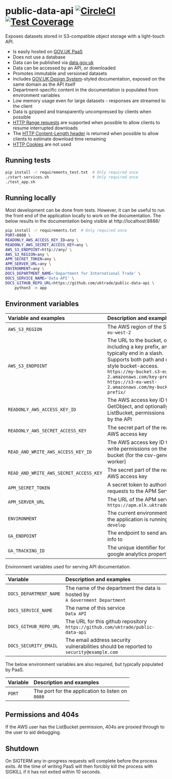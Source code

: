 # public-data-api [![CircleCI](https://circleci.com/gh/uktrade/public-data-api.svg?style=shield)](https://circleci.com/gh/uktrade/public-data-api) [![Test Coverage](https://api.codeclimate.com/v1/badges/68ec48283132a5273abc/test_coverage)](https://codeclimate.com/github/uktrade/public-data-api/test_coverage)

Exposes datasets stored in S3-compatible object storage with a light-touch API.

- Is easily hosted on [GOV.UK PaaS](https://www.cloud.service.gov.uk/)
- Does not use a database
- Data can be published via [data.gov.uk](https://data.gov.uk/)
- Data can be accessed by an API, or downloaded
- Promotes immutable and versioned datasets
- Includes [GOV.UK Design System](https://design-system.service.gov.uk/)-styled documentation, exposed on the same domain as the API itself
- Department-specific content in the documentation is populated from environment variables
- Low memory usage even for large datasets - responses are streamed to the client
- Data is gzipped and transparently uncompressed by clients when possible
- [HTTP Range requests](https://developer.mozilla.org/en-US/docs/Web/HTTP/Range_requests) are supported when possible to allow clients to resume interrupted downloads
- The [HTTP Content-Length header](https://developer.mozilla.org/en-US/docs/Web/HTTP/Headers/Content-Length) is returned when possible to allow clients to estimate download time remaining
- [HTTP Cookies](https://developer.mozilla.org/en-US/docs/Web/HTTP/Cookies) are not used


## Running tests

```bash
pip install -r requirements_test.txt  # Only required once
./start-services.sh                   # Only required once
./test_app.sh
```


## Running locally

Most development can be done from tests. However, it can be useful to run the front end of the application locally to work on the documentation. The below results in the documentation being visible at http://localhost:8888/

```bash
pip install -r requirements.txt  # Only required once
PORT=8888 \
READONLY_AWS_ACCESS_KEY_ID=any \
READONLY_AWS_SECRET_ACCESS_KEY=any \
AWS_S3_ENDPOINT=http://any/ \
AWS_S3_REGION=any \
APM_SECRET_TOKEN=any \
APM_SERVER_URL=any \
ENVIRONMENT=any \
DOCS_DEPARTMENT_NAME='Department for International Trade' \
DOCS_SERVICE_NAME='Data API' \
DOCS_GITHUB_REPO_URL=https://github.com/uktrade/public-data-api \
    python3 -m app
```


## Environment variables

| Variable and examples   | Description and examples |
| :--                     | :--                      |
| `AWS_S3_REGION`         | The AWS region of the S3 bucket<br>`eu-west-2` |
| `AWS_S3_ENDPOINT` | The URL to the bucket, optionally including a key prefix, and will typically end in a slash.<br>Supports both path and domain-style bucket-access.<br>`https://my-bucket.s3-eu-west-2.amazonaws.com/key-prefix/`<br>`https://s3-eu-west-2.amazonaws.com/my-bucket/key-prefix/` |
| `READONLY_AWS_ACCESS_KEY_ID`     | The AWS access key ID that has GetObject, and optionally ListBucket, permissions - used by the API |
| `READONLY_AWS_SECRET_ACCESS_KEY` | The secret part of the readonly AWS access key |
| `READ_AND_WRITE_AWS_ACCESS_KEY_ID`     | The AWS access key ID that has write permissions on the S3 bucket (for the csv-generating worker) |
| `READ_AND_WRITE_AWS_SECRET_ACCESS_KEY` | The secret part of the read+write AWS access key |
| `APM_SECRET_TOKEN`      | A secret token to authorize requests to the APM Server. |
| `APM_SERVER_URL`        | The URL of the APM server<br>`https://apm.elk.uktrade.digital`|
| `ENVIRONMENT`           | The current environment where the application is running<br>`develop` |
| `GA_ENDPOINT`           | The endpoint to send analytics info to |
| `GA_TRACKING_ID`        | The unique identifier for the google analytics property |

Environment variables used for serving API documentation.

| Variable                  | Description and examples |
| :--                       | :--                      |
| `DOCS_DEPARTMENT_NAME`    | The name of the department the data is hosted by<br>`A Government Department` |
| `DOCS_SERVICE_NAME`       | The name of this service<br>`Data API` |
| `DOCS_GITHUB_REPO_URL`    | The URL for this github repository<br>`https://github.com/uktrade/public-data-api` |
| `DOCS_SECURITY_EMAIL`     | The email address security vulnerabilities should be reported to<br>`security@example.com`|

The below environment variables are also required, but typically populated by PaaS.

| Variable        | Description and examples |
| :--             | :--                      |
| `PORT`          | The port for the application to listen on<br>`8080`|


## Permissions and 404s

If the AWS user has the ListBucket permission, 404s are proxied through to the user to aid debugging.


## Shutdown

On SIGTERM any in-progress requests will complete before the process exits. At the time of writing PaaS will then forcibly kill the process with SIGKILL if it has not exited within 10 seconds.
